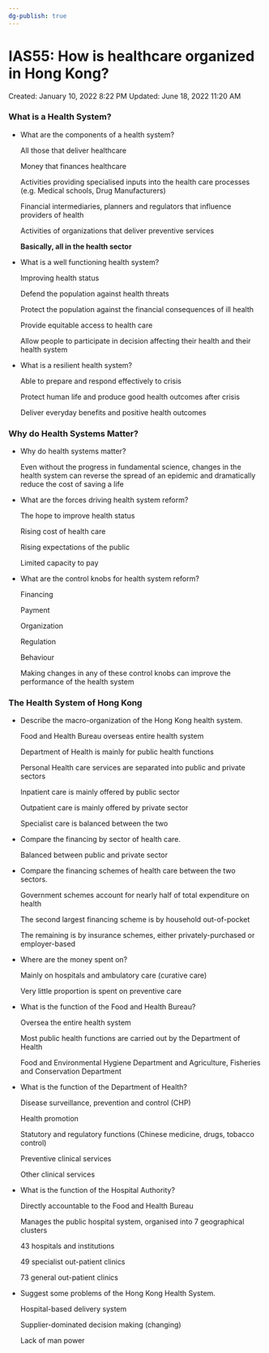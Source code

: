 ```yaml
---
dg-publish: true
---
```


# IAS55: How is healthcare organized in Hong Kong?

Created: January 10, 2022 8:22 PM
Updated: June 18, 2022 11:20 AM

### What is a Health System?

- What are the components of a health system?
    
    All those that deliver healthcare
    
    Money that finances healthcare
    
    Activities providing specialised inputs into the health care processes (e.g. Medical schools, Drug Manufacturers)
    
    Financial intermediaries, planners and regulators that influence providers of health
    
    Activities of organizations that deliver preventive services
    
    **Basically, all in the health sector**
    
- What is a well functioning health system?
    
    Improving health status
    
    Defend the population against health threats
    
    Protect the population against the financial consequences of ill health
    
    Provide equitable access to health care
    
    Allow people to participate in decision affecting their health and their health system
    
- What is a resilient health system?
    
    Able to prepare and respond effectively to crisis
    
    Protect human life and produce good health outcomes after crisis
    
    Deliver everyday benefits and positive health outcomes
    

### Why do Health Systems Matter?

- Why do health systems matter?
    
    Even without the progress in fundamental science, changes in the health system can reverse the spread of an epidemic and dramatically reduce the cost of saving a life
    
- What are the forces driving health system reform?
    
    The hope to improve health status
    
    Rising cost of health care
    
    Rising expectations of the public
    
    Limited capacity to pay
    
- What are the control knobs for health system reform?
    
    Financing
    
    Payment
    
    Organization
    
    Regulation
    
    Behaviour
    
    Making changes in any of these control knobs can improve the performance of the health system
    

### The Health System of Hong Kong

- Describe the macro-organization of the Hong Kong health system.
    
    Food and Health Bureau overseas entire health system
    
    Department of Health is mainly for public health functions
    
    Personal Health care services are separated into public and private sectors
    
    Inpatient care is mainly offered by public sector
    
    Outpatient care is mainly offered by private sector
    
    Specialist care is balanced between the two
    
- Compare the financing by sector of health care.
    
    Balanced between public and private sector
    
- Compare the financing schemes of health care between the two sectors.
    
    Government schemes account for nearly half of total expenditure on health
    
    The second largest financing scheme is by household out-of-pocket
    
    The remaining is by insurance schemes, either privately-purchased or employer-based
    
- Where are the money spent on?
    
    Mainly on hospitals and ambulatory care (curative care)
    
    Very little proportion is spent on preventive care
    
- What is the function of the Food and Health Bureau?
    
    Oversea the entire health system
    
    Most public health functions are carried out by the Department of Health
    
    Food and Environmental Hygiene Department and Agriculture, Fisheries and Conservation Department
    
- What is the function of the Department of Health?
    
    Disease surveillance, prevention and control (CHP)
    
    Health promotion
    
    Statutory and regulatory functions (Chinese medicine, drugs, tobacco control)
    
    Preventive clinical services
    
    Other clinical services
    
- What is the function of the Hospital Authority?
    
    Directly accountable to the Food and Health Bureau
    
    Manages the public hospital system, organised into 7 geographical clusters
    
    43 hospitals and institutions
    
    49 specialist out-patient clinics
    
    73 general out-patient clinics
    
- Suggest some problems of the Hong Kong Health System.
    
    Hospital-based delivery system
    
    Supplier-dominated decision making (changing)
    
    Lack of man power